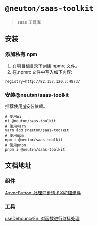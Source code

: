# `@neuton/saas-toolkit`

> saas 工具库

## 安装

### 添加私有 npm

1. 在项目根目录下创建.npmrc 文件。
2. 在.npmrc 文件中写入如下内容:

```
registry=http://82.157.120.5:4873/
```

### 安装@neuton/saas-toolkit

推荐使用[ni](https://github.com/antfu/ni#ni)安装依赖。

```
# 使用ni
ni @neuton/saas-toolkit
# 使用yarn
yarn add @neuton/saas-toolkit
# 使用npm
npm i @neuton/saas-toolkit
# 使用pnpm
pnpm i @neuton/saas-toolkit
```

## 文档地址

### 组件

[AsyncButton: 处理异步请求的按钮组件](https://e.gitee.com/ningdongyiliao/repos/ningdongyiliao/neuton-toolkit/tree/master/packages/saas/toolkit/packages/components/async-button)

### 工具

[useDebounceFn: 对函数进行防抖处理](https://e.gitee.com/ningdongyiliao/repos/ningdongyiliao/neuton-toolkit/tree/master/packages/saas/toolkit/packages/tools/useDebounceFn)
